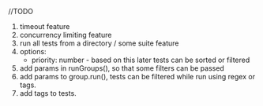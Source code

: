 //TODO
1. timeout feature
2. concurrency limiting feature
3. run all tests from a directory / some suite feature
4. options: 
    - priority: number - based on this later tests can be sorted or filtered
5. add params in runGroups(), so that some filters can be passed
6. add params to group.run(), tests can be filtered while run using regex or tags.
7. add tags to tests. 